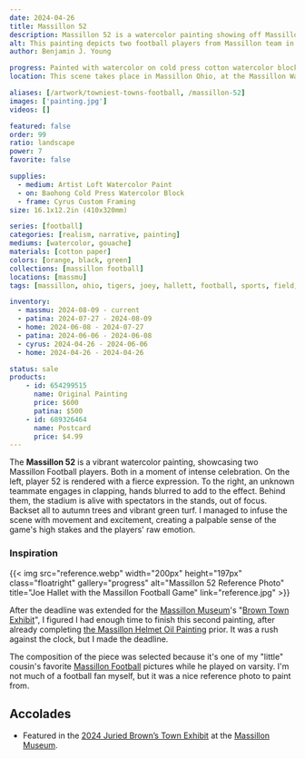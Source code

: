 ```yaml
---
date: 2024-04-26
title: Massillon 52
description: Massillon 52 is a watercolor painting showing off Massillon Football's Joe Hallet, during the Massillon versus McKinnley game.
alt: This painting depicts two football players from Massillon team in the heat of the game, with one poised in a stance of victory or excitement and the other seemingly in motion, against the backdrop of a crowded stadium.
author: Benjamin J. Young

progress: Painted with watercolor on cold press cotton watercolor block. This was my first figure painting while using a reference photo. I freehanded the entire thing (like I do with most of my art), starting with some simple brushstrokes to draw the basic shapes and adjusting as I go. Blocking in some colors at first, and then starting to build the dimensions and details. Very similar to my Andrew Wyeth technique I use for most of my landscape and narrative watercolor paintings.
location: This scene takes place in Massillon Ohio, at the Massillon Washington Highschool Paul Brown Stadium. During one of the Massillon Tigers vs Canton McKinley football games.

aliases: [/artwork/towniest-towns-football, /massillon-52]
images: ['painting.jpg']
videos: []

featured: false
order: 99
ratio: landscape
power: 7
favorite: false

supplies:
  - medium: Artist Loft Watercolor Paint
  - on: Baohong Cold Press Watercolor Block
  - frame: Cyrus Custom Framing
size: 16.1x12.2in (410x320mm)

series: [football]
categories: [realism, narrative, painting]
mediums: [watercolor, gouache]
materials: [cotton paper]
colors: [orange, black, green]
collections: [massillon football]
locations: [massmu]
tags: [massillon, ohio, tigers, joey, hallett, football, sports, field, autumn, team, win, figure, outdoors, crowd, trees, warm]

inventory:
  - massmu: 2024-08-09 - current
  - patina: 2024-07-27 - 2024-08-09
  - home: 2024-06-08 - 2024-07-27
  - patina: 2024-06-06 - 2024-06-08
  - cyrus: 2024-04-26 - 2024-06-06
  - home: 2024-04-26 - 2024-04-26

status: sale
products:
    - id: 654299515
      name: Original Painting
      price: $600
      patina: $500
    - id: 689326464
      name: Postcard
      price: $4.99
---
```


The **Massillon 52** is a vibrant watercolor painting, showcasing two Massillon Football players. Both in a moment of intense celebration. On the left, player 52 is rendered with a fierce expression. To the right, an unknown teammate engages in clapping, hands blurred to add to the effect. Behind them, the stadium is alive with spectators in the stands, out of focus. Backset all to autumn trees and vibrant green turf. I managed to infuse the scene with movement and excitement, creating a palpable sense of the game's high stakes and the players' raw emotion.

<!--more-->

### Inspiration ###

{{< img src="reference.webp" width="200px" height="197px" class="floatright" gallery="progress" alt="Massillon 52 Reference Photo" title="Joe Hallet with the Massillon Football Game" link="reference.jpg" >}}

After the deadline was extended for the [Massillon Museum](http://massillonmuseum.org/)'s "[Brown Town Exhibit](https://paulbrownmuseum.org/home/special-exhibits/)", I figured I had enough time to finish this second painting, after already completing [the Massillon Helmet Oil Painting](/artwork/massillon-helmet) prior. It was a rush against the clock, but I made the deadline.

The composition of the piece was selected because it's one of my "little" cousin's favorite [Massillon Football](https://massillontigers.com) pictures while he played on varsity. I'm not much of a football fan myself, but it was a nice reference photo to paint from.

## Accolades ##

 * Featured in the [2024 Juried Brown’s Town Exhibit](https://paulbrownmuseum.org/exhibits/detail/browns-town-art-inspired-by-ohios-football-heritage) at the [Massillon Museum](https://massillonmuseum.org/).